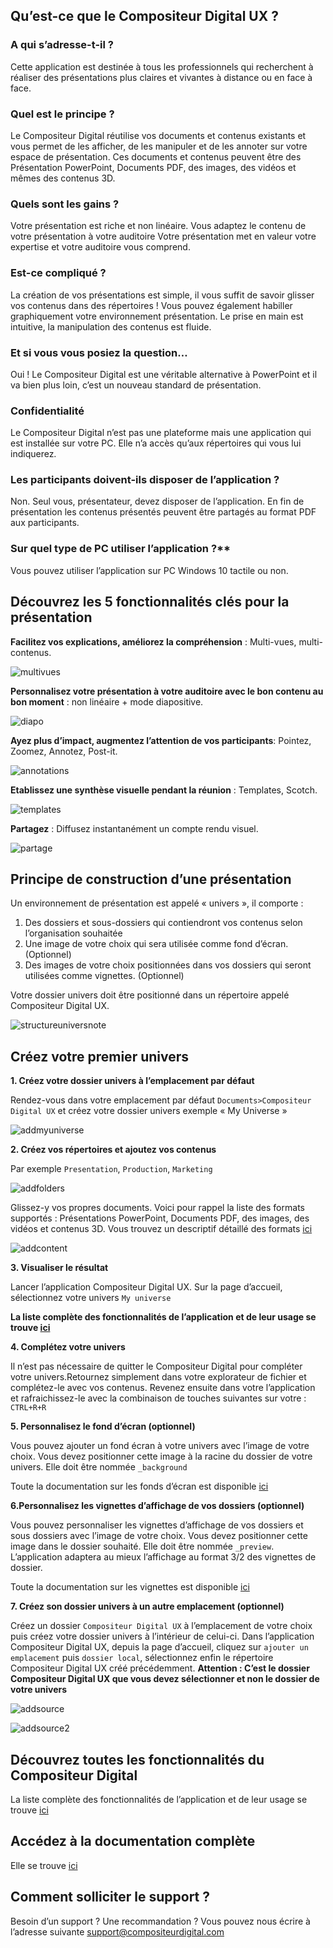 ## Qu’est-ce que le Compositeur Digital UX ? 
### A qui s’adresse-t-il ?

Cette application est destinée à tous les professionnels qui recherchent à réaliser des présentations plus claires et vivantes à distance ou en face à face.



### Quel est le principe ?

Le Compositeur Digital réutilise vos documents et contenus existants et vous permet de les afficher, de les manipuler et de les annoter sur votre espace de présentation. 
Ces documents et contenus peuvent être des Présentation PowerPoint, Documents PDF, des images, des vidéos et mêmes des contenus 3D. 



### Quels sont les gains ?

Votre présentation est riche et non linéaire. Vous adaptez le contenu de votre présentation à votre auditoire 
Votre présentation met en valeur votre expertise et votre auditoire vous comprend. 



### Est-ce compliqué ?

La création de vos présentations est simple, il vous suffit de savoir glisser vos contenus dans des répertoires ! Vous pouvez également habiller graphiquement votre environnement présentation. 
Le prise en main est intuitive, la manipulation des contenus est fluide.



### Et si vous vous posiez la question…

Oui !  Le Compositeur Digital est une véritable alternative à PowerPoint et il va bien plus loin, c’est un nouveau standard de présentation. 



### Confidentialité

Le Compositeur Digital n’est pas une plateforme mais une application qui est installée sur votre PC. Elle n’a accès qu’aux répertoires qui vous lui indiquerez. 



### Les participants doivent-ils disposer de l’application ?

Non. Seul vous, présentateur, devez disposer de l’application. En fin de présentation les contenus présentés peuvent être partagés au format PDF aux participants. 


### Sur quel type de PC utiliser l’application ?** 

Vous pouvez utiliser l’application sur PC Windows 10 tactile ou non.


## Découvrez les 5 fonctionnalités clés pour la présentation

**Facilitez vos explications, améliorez la compréhension** : Multi-vues, multi-contenus.

![multivues](http://compositeurdigital.github.io/UX/fr/onboarding/img/multivues.png)


**Personnalisez votre présentation à votre auditoire avec le bon contenu au bon moment** : non linéaire + mode diapositive.

![diapo](http://compositeurdigital.github.io/UX/fr/onboarding/img/diapo.png)


**Ayez plus d’impact, augmentez l’attention de vos participants**: Pointez, Zoomez, Annotez, Post-it.

![annotations](http://compositeurdigital.github.io/UX/fr/onboarding/img/annotations.png)


**Etablissez une synthèse visuelle pendant la réunion** :  Templates, Scotch.

![templates](http://compositeurdigital.github.io/UX/fr/onboarding/img/templates.png)


**Partagez** : Diffusez instantanément un compte rendu visuel.

![partage](http://compositeurdigital.github.io/UX/fr/onboarding/img/partage.png)

## Principe de construction d’une présentation

Un environnement de présentation est appelé « univers », il comporte : 
1.	Des dossiers et sous-dossiers qui contiendront vos contenus selon l’organisation souhaitée
2.	Une image de votre choix qui sera utilisée comme fond d’écran. (Optionnel)
3.	Des images de votre choix positionnées dans vos dossiers qui seront utilisées comme vignettes. (Optionnel) 

Votre dossier univers doit être positionné dans un répertoire appelé Compositeur Digital UX. 


![structureuniversnote](http://compositeurdigital.github.io/UX/fr/onboarding/img/structureuniversnote.png)



## Créez votre premier univers

**1.	Créez votre dossier univers à l’emplacement par défaut**

Rendez-vous dans votre emplacement par défaut `Documents>Compositeur Digital UX` et créez votre dossier univers exemple « My Universe »

![addmyuniverse](http://compositeurdigital.github.io/UX/fr/onboarding/img/addmyuniverse.png)



**2.	Créez vos répertoires et ajoutez vos contenus** 

Par exemple `Presentation`, `Production`, `Marketing`

![addfolders](http://compositeurdigital.github.io/UX/fr/onboarding/img/addfolders.png)


Glissez-y vos propres documents. Voici pour rappel la liste des formats supportés : Présentations PowerPoint, Documents PDF, des images, des vidéos et contenus 3D. Vous trouvez un descriptif détaillé des formats [ici](http://doc.compositeurdigital.com/UX/fr/organise_content/supported_content/index.html)

![addcontent](http://compositeurdigital.github.io/UX/fr/onboarding/img/addcontent.png)

**3. Visualiser le résultat**

Lancer l’application Compositeur Digital UX. Sur la page d’accueil, sélectionnez votre univers `My universe`

**La liste complète des fonctionnalités de l’application et de leur usage se trouve [ici](http://doc.compositeurdigital.com/UX/fr/user_guide/workflow.html)**


  
**4. Complétez votre univers**

Il n’est pas nécessaire de quitter le Compositeur Digital pour compléter votre univers.Retournez simplement dans votre explorateur de fichier et complétez-le avec vos contenus. Revenez ensuite dans votre l’application et rafraichissez-le avec la combinaison de touches suivantes sur votre : `CTRL+R+R`



**5. Personnalisez le fond d’écran (optionnel)**

Vous pouvez ajouter un fond écran à votre univers avec l’image de votre choix. Vous devez positionner cette image à la racine du dossier de votre univers. Elle doit être nommée `_background` 

Toute la documentation sur les fonds d’écran est disponible [ici](http://doc.compositeurdigital.com/UX/fr/organise_content/create_universes.html#fond)



**6.Personnalisez les vignettes d’affichage de vos dossiers (optionnel)**

Vous pouvez personnaliser les vignettes d’affichage de vos dossiers et sous dossiers avec l’image de votre choix. Vous devez positionner cette image dans le dossier souhaité. Elle doit être nommée `_preview`. L’application adaptera au mieux l’affichage au format 3/2 des vignettes de dossier. 

Toute la documentation sur les vignettes est disponible [ici](http://doc.compositeurdigital.com/UX/fr/organise_content/create_universes.html#vignettes)



**7. Créez son dossier univers à un autre emplacement (optionnel)**

Créez un dossier `Compositeur Digital UX` à l’emplacement de votre choix puis créez votre dossier univers à l’intérieur de celui-ci. 
Dans l’application Compositeur Digital UX, depuis la page d’accueil, cliquez sur `ajouter un emplacement` puis `dossier local`, sélectionnez enfin le répertoire Compositeur Digital UX créé précédemment. 
**Attention : C’est le dossier Compositeur Digital UX que vous devez sélectionner et non le dossier de votre univers** 

![addsource](http://compositeurdigital.github.io/UX/fr/onboarding/img/addsource.png)

![addsource2](http://compositeurdigital.github.io/UX/fr/onboarding/img/addsource2.png)



## Découvrez toutes les fonctionnalités du Compositeur Digital

La liste complète des fonctionnalités de l’application et de leur usage se trouve [ici](http://doc.compositeurdigital.com/UX/fr/user_guide/workflow.html)



## Accédez à la documentation complète

Elle se trouve [ici](http://doc.compositeurdigital.com/UX/fr/index.html)



## Comment solliciter le support ?

Besoin d’un support ? Une recommandation ? Vous pouvez nous écrire à l’adresse suivante [support@compositeurdigital.com](mailto:support@compositeurdigital.com)
